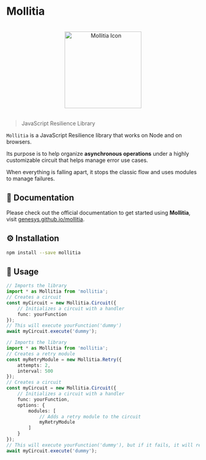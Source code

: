 # Mollitia

<p align="center"><br/><img width="200" src="https://genesys.github.io/mollitia/favicon.svg" alt="Mollitia Icon"/><br/><br/></p>

> JavaScript Resilience Library

`Mollitia` is a JavaScript Resilience library that works on Node and on browsers.

Its purpose is to help organize **asynchronous operations** under a highly customizable circuit that helps manage error use cases.

When everything is falling apart, it stops the classic flow and uses modules to manage failures.

## 📄 Documentation

Please check out the official documentation to get started using **Mollitia**, visit [genesys.github.io/mollitia](https://genesys.github.io/mollitia).

## ⚙️ Installation

``` bash
npm install --save mollitia
```

## 🚀 Usage

``` typescript
// Imports the library
import * as Mollitia from 'mollitia';
// Creates a circuit
const myCircuit = new Mollitia.Circuit({
	// Initializes a circuit with a handler
	func: yourFunction
});
// This will execute yourFunction('dummy')
await myCircuit.execute('dummy');
```

``` typescript
// Imports the library
import * as Mollitia from 'mollitia';
// Creates a retry module
const myRetryModule = new Mollitia.Retry({
	attempts: 2,
	interval: 500
});
// Creates a circuit
const myCircuit = new Mollitia.Circuit({
	// Initializes a circuit with a handler
	func: yourFunction,
	options: {
		modules: [
			// Adds a retry module to the circuit
			myRetryModule
		]
	}
});
// This will execute yourFunction('dummy'), but if it fails, it will retry two times, once every 500ms
await myCircuit.execute('dummy');
```

